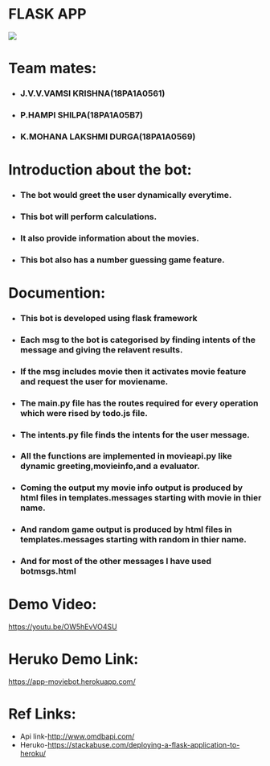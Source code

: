 # FLASK APP
![](https://github.com/vamsijavvadi7/mlweek2/blob/main/Screenshot%20(93).png)

# Team mates:

  - ### J.V.V.VAMSI KRISHNA(18PA1A0561)
  - ### P.HAMPI SHILPA(18PA1A05B7)
  - ### K.MOHANA LAKSHMI DURGA(18PA1A0569)
 
# Introduction about the bot:

  -  ### The bot would greet the user dynamically everytime.
  -  ### This bot will perform calculations.
  -  ### It also provide information about the movies.
  -  ### This bot also has a number guessing game feature.

# Documention:

  - ### This bot is developed using flask framework
  - ### Each msg to the bot is categorised by finding intents of the message and giving the relavent results.
  - ### If the msg includes movie then it activates movie feature and request the user for moviename.
  - ### The main.py file has the routes required for every operation which were rised by todo.js file.
  - ### The intents.py file finds the intents for the user message.
  - ### All the functions are implemented in movieapi.py like dynamic greeting,movieinfo,and a evaluator.
  - ### Coming the output my movie info output is produced by html files in templates.messages starting with movie in thier name.
  - ### And random game output is produced by html files in templates.messages starting with random in thier name.
  - ### And for most of the other messages I have used botmsgs.html
 
# Demo Video:

https://youtu.be/OW5hEvVO4SU

# Heruko Demo Link:

https://app-moviebot.herokuapp.com/




# Ref Links:

  - Api link-http://www.omdbapi.com/
  - Heruko-https://stackabuse.com/deploying-a-flask-application-to-heroku/


